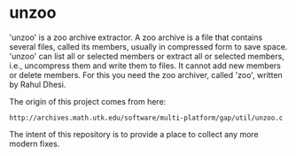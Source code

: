 # unzoo
'unzoo' is a zoo archive extractor.  A zoo archive is a file that contains several files, called its members, usually in compressed form to save space.  'unzoo' can list all or selected members or extract all or selected members, i.e., uncompress them and write them to files.  It cannot add new members or delete members.  For this you need the zoo archiver, called 'zoo', written by Rahul Dhesi.

The origin of this project comes from here:

	http://archives.math.utk.edu/software/multi-platform/gap/util/unzoo.c

The intent of this repository is to provide a place to collect any more modern fixes.
